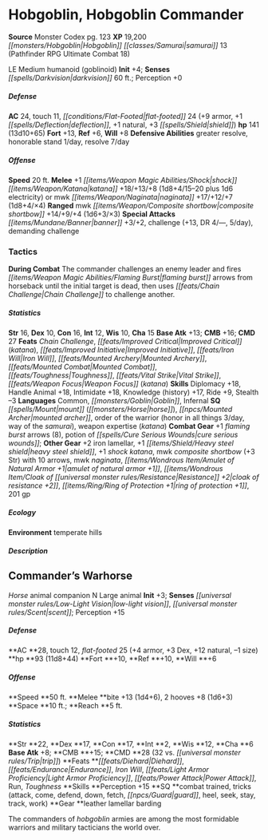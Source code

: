﻿---
cssclass: [monsters]
second_statblock: true
title1: Hobgoblin, Hobgoblin Commander
title2: Hobgoblin Commander
CR: 12
sources:
- name: Monster Codex
  page: 123
  link: http://paizo.com/products/btpy9926?Pathfinder-Roleplaying-Game-Monster-Codex
XP: 19200
race: Hobgoblin
classes:
- samurai 13 (Pathfinder RPG Ultimate Combat 18)
alignment: LE
size: Medium
type: humanoid
subtypes:
- goblinoid
initiative:
  bonus: 4
senses:
  darkvision: 60
AC:
  AC: 24
  touch: 11
  flat_footed: 24
  components:
    armor: 9
    deflection: 1
    natural: 1
    shield: 3
HP:
  HP: 141
  long: 13d10+65
saves:
  fort: 13
  ref: 6
  will: 8
defensive_abilities:
- greater resolve
- honorable stand 1/day
- resolve 7/day
speeds:
  base: 20
attacks:
  melee:
  - - text: +1 shock katana +18/+13/+8 (1d8+4/15-20 plus 1d6 electricity)
      entries:
      - - damage: 1d8+4
          crit_range: 15-20
        - damage: 1d6
          type: electricity
      attack: +1 shock katana
      bonus:
      - 18
      - 13
      - 8
  - - text: mwk naginata +17/+12/+7 (1d8+4/×4)
      entries:
      - - damage: 1d8+4
          crit_multiplier: 4
      attack: mwk naginata
      bonus:
      - 17
      - 12
      - 7
  ranged:
  - - text: mwk composite shortbow +14/+9/+4 (1d6+3/×3)
      entries:
      - - damage: 1d6+3
          crit_multiplier: 3
      attack: mwk composite shortbow
      bonus:
      - 14
      - 9
      - 4
  special:
  - banner +3/+2
  - challenge (+13, DR 4/-, 5/day)
  - demanding challenge
tactics:
  During Combat: The commander challenges an enemy leader and fires flaming burst
    arrows from horseback until the initial target is dead, then uses Chain Challenge
    to challenge another.
ability_scores:
  STR: 16
  DEX: 10
  CON: 16
  INT: 12
  WIS: 10
  CHA: 15
BAB: 13
CMB: 16
CMD: 27
feats:
- name: Chain Challenge
- name: Improved Critical (katana)
- name: Improved Initiative
- name: Iron Will
- name: Mounted Archery
- name: Mounted Combat
- name: Toughness
- name: Vital Strike
- name: Weapon Focus (katana)
skills:
  Diplomacy: 18
  Handle Animal: 18
  Intimidate: 18
  Knowledge (history): 17
  Ride: 9
  Stealth: -3
  Perception: 0
languages:
- Common
- Goblin
- Infernal
special_qualities:
- mount (horse)
- mounted archer
- order of the warrior (honor in all things 3/day, way of the samurai)
- weapon expertise (katana)
gear:
  combat:
  - +1 flaming burst arrows (8)
  - potion of cure serious wounds
  other:
  - +2 iron lamellar
  - +1 heavy steel shield
  - +1 shock katana
  - mwk composite shortbow (+3 Str) with 10 arrows
  - mwk naginata
  - amulet of natural armor +1
  - cloak of resistance +2
  - ring of protection +1
  - 201 gp
ecology:
  environment: temperate hills
desc_long: ''

---

# Hobgoblin, Hobgoblin Commander

**Source** Monster Codex pg. 123
**XP** 19,200
_[[monsters/Hobgoblin|Hobgoblin]]_ _[[classes/Samurai|samurai]]_ 13 (Pathfinder RPG Ultimate Combat 18)

LE Medium humanoid (goblinoid)
**Init** +4; **Senses** _[[spells/Darkvision|darkvision]]_ 60 ft.; Perception +0

##### Defense

**AC** 24, touch 11, _[[conditions/Flat-Footed|flat-footed]]_ 24 (+9 armor, +1 _[[spells/Deflection|deflection]]_, +1 natural, +3 _[[spells/Shield|shield]]_)
**hp** 141 (13d10+65)
**Fort** +13, **Ref** +6, **Will** +8
**Defensive Abilities** greater resolve, honorable stand 1/day, resolve 7/day

##### Offense
**Speed** 20 ft.
**Melee** +1 _[[items/Weapon Magic Abilities/Shock|shock]]_ _[[items/Weapon/Katana|katana]]_ +18/+13/+8 (1d8+4/15–20 plus 1d6 electricity) or mwk _[[items/Weapon/Naginata|naginata]]_ +17/+12/+7 (1d8+4/×4)
**Ranged** mwk _[[items/Weapon/Composite shortbow|composite shortbow]]_ +14/+9/+4 (1d6+3/×3)
**Special Attacks** _[[items/Mundane/Banner|banner]]_ +3/+2, challenge (+13, DR 4/—, 5/day), demanding challenge

### Tactics

**During Combat** The commander challenges an enemy leader and fires _[[items/Weapon Magic Abilities/Flaming Burst|flaming burst]]_ arrows from horseback until the initial target is dead, then uses _[[feats/Chain Challenge|Chain Challenge]]_ to challenge another.

##### Statistics
**Str** 16, **Dex** 10, **Con** 16, **Int** 12, **Wis** 10, **Cha** 15
**Base Atk** +13; **CMB** +16; **CMD** 27
**Feats** _Chain Challenge_, _[[feats/Improved Critical|Improved Critical]]_ (_katana_), _[[feats/Improved Initiative|Improved Initiative]]_, _[[feats/Iron Will|Iron Will]]_, _[[feats/Mounted Archery|Mounted Archery]]_, _[[feats/Mounted Combat|Mounted Combat]]_, _[[feats/Toughness|Toughness]]_, _[[feats/Vital Strike|Vital Strike]]_, _[[feats/Weapon Focus|Weapon Focus]]_ (_katana_)
**Skills** Diplomacy +18, Handle Animal +18, Intimidate +18, Knowledge (history) +17, Ride +9, Stealth –3
**Languages** Common, _[[monsters/Goblin|Goblin]]_, Infernal
**SQ** _[[spells/Mount|mount]]_ (_[[monsters/Horse|horse]]_), _[[npcs/Mounted Archer|mounted archer]]_, order of the warrior (honor in all things 3/day, way of the _samurai_), weapon expertise (_katana_)
**Combat Gear** +1 _flaming burst_ arrows (8), potion of _[[spells/Cure Serious Wounds|cure serious wounds]]_; **Other Gear** +2 iron lamellar, +1 _[[items/Shield/Heavy steel shield|heavy steel shield]]_, +1 _shock_ _katana_, mwk _composite shortbow_ (+3 Str) with 10 arrows, mwk _naginata_, _[[items/Wondrous Item/Amulet of Natural Armor +1|amulet of natural armor +1]]_, _[[items/Wondrous Item/Cloak of _[[universal monster rules/Resistance|Resistance]]_ +2|cloak of _resistance_ +2]]_, _[[items/Ring/Ring of Protection +1|ring of protection +1]]_, 201 gp

##### Ecology

**Environment** temperate hills

##### Description

## Commander’s Warhorse

_Horse_ animal companion
 N Large animal
 **Init** +3; **Senses** _[[universal monster rules/Low-Light Vision|low-light vision]]_, _[[universal monster rules/Scent|scent]]_; Perception +15

##### Defense

**AC **28, touch 12, _flat-footed_ 25 (+4 armor, +3 Dex, +12 natural, –1 size)
 **hp **93 (11d8+44)
 **Fort **+10, **Ref **+10, **Will **+6

##### Offense
**Speed **50 ft.
 **Melee **bite +13 (1d4+6), 2 hooves +8 (1d6+3)
 **Space **10 ft.; **Reach **5 ft.

##### Statistics
**Str **22, **Dex **17, **Con **17, **Int **2, **Wis **12, **Cha **6
 **Base Atk** +8; **CMB **+15; **CMD **28 (32 vs. _[[universal monster rules/Trip|trip]]_)
 **Feats **_[[feats/Diehard|Diehard]]_, _[[feats/Endurance|Endurance]]_, _Iron Will_, _[[feats/Light Armor Proficiency|Light Armor Proficiency]]_, _[[feats/Power Attack|Power Attack]]_, Run, _Toughness_
 **Skills **Perception +15
 **SQ **combat trained, tricks (attack, come, defend, down, fetch, _[[npcs/Guard|guard]]_, heel, seek, stay, track, work)
 **Gear **leather lamellar barding

The commanders of _hobgoblin_ armies are among the most formidable warriors and military tacticians the world over.